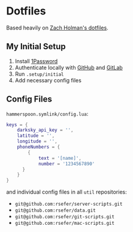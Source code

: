 # Dotfiles

Based heavily on [Zach Holman's dotfiles](https://github.com/holman/dotfiles).

## My Initial Setup

1. Install [1Password](https://1password.com/downloads/)
2. Authenticate locally with [GitHub](https://help.github.com/articles/connecting-to-github-with-ssh/) and [GitLab](https://docs.gitlab.com/ce/ssh/README.html)
3. Run `.setup/initial`
4. Add necessary config files

## Config Files

`hammerspoon.symlink/config.lua`:
```lua
keys = {
	darksky_api_key = '',
	latitude = '',
	longitude = '',
	phoneNumbers = {
		{
			text = '[name]',
			number = '1234567890'
	  }
	}
}
```

and individual config files in all `util` repositories:
- `git@github.com:rsefer/server-scripts.git`
- `git@github.com:rsefer/data.git`
- `git@github.com:rsefer/git-scripts.git`
- `git@github.com:rsefer/mac-scripts.git`
